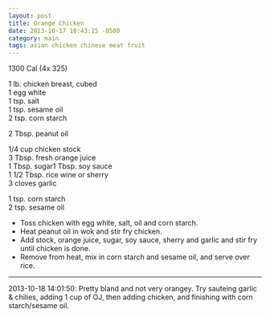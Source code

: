 ```yaml
---
layout: post
title: Orange Chicken
date: 2013-10-17 10:43:15 -0500
category: main
tags: asian chicken chinese meat fruit
---
```

1300 Cal (4x 325)  
  
1 lb. chicken breast, cubed  
1 egg white  
1 tsp. salt  
1 tsp. sesame oil  
2 tsp. corn starch  
  
2 Tbsp. peanut oil  
  
1/4 cup chicken stock  
3 Tbsp. fresh orange juice  
1 Tbsp. sugar1 Tbsp. soy sauce  
1 1/2 Tbsp. rice wine or sherry  
3 cloves garlic  
  
1 tsp. corn starch  
2 tsp. sesame oil  
<ul>
	<li>Toss chicken with egg white, salt, oil and corn starch.</li>
	<li>Heat peanut oil in wok and stir fry chicken.</li>
	<li>Add stock, orange juice, sugar, soy sauce, sherry and garlic and stir fry until chicken is done.</li>
	<li>Remove from heat, mix in corn starch and sesame oil, and serve over rice.</li>
</ul>

---

2013-10-18 14:01:50: Pretty bland and not very orangey. Try sauteing garlic & chilies,
adding 1 cup of OJ, then adding chicken, and finishing with corn starch/sesame oil.
